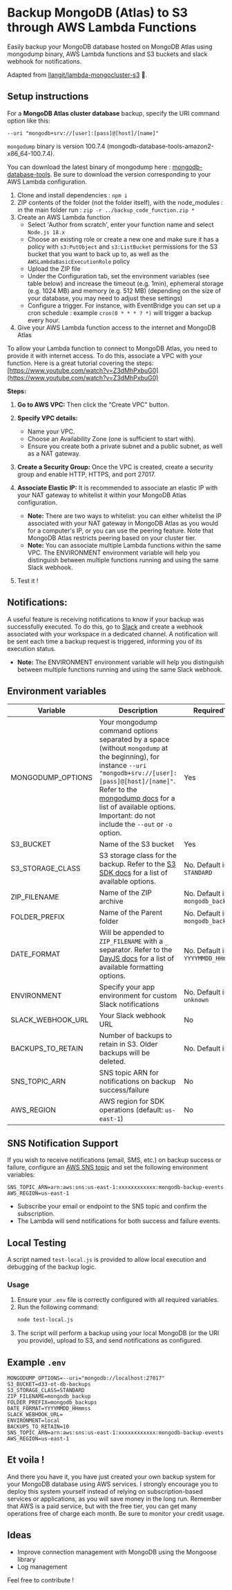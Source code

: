 # Backup MongoDB (Atlas) to S3 through AWS Lambda Functions

Easily backup your MongoDB database hosted on MongoDB Atlas using mongodump binary, AWS Lambda functions and S3 buckets and slack webhook for notifications.

Adapted from [llangit/lambda-mongocluster-s3](https://github.com/llangit/lambda-mongocluster-s3) 🙏.

## Setup instructions

For a **MongoDB Atlas cluster database** backup, specify the URI command option like this:

`--uri "mongodb+srv://[user]:[pass]@[host]/[name]"`


`mongodump` binary is version 100.7.4 (mongodb-database-tools-amazon2-x86_64-100.7.4).

You can download the latest binary of mongodump here : [mongodb-database-tools](https://www.mongodb.com/try/download/database-tools). Be sure to download the version corresponding to your AWS Lambda configuration.

1. Clone and install dependencies : `npm i`
2. ZIP contents of the folder (not the folder itself), with the node_modules : in the main folder run : `zip -r ../backup_code_function.zip *`
3. Create an AWS Lambda function
   - Select 'Author from scratch', enter your function name and select `Node.js 18.x`
   - Choose an existing role or create a new one and make sure it has a policy with `s3:PutObject` and `s3:ListBucket` permissions for the S3 bucket that you want to back up to, as well as the `AWSLambdaBasicExecutionRole` policy
   - Upload the ZIP file
   - Under the Configuration tab, set the environment variables (see table below) and increase the timeout (e.g. 1min), ephemeral storage (e.g. 1024 MB) and memory (e.g. 512 MB) (depending on the size of your database, you may need to adjust these settings)
   - Configure a trigger. For instance, with EventBridge you can set up a cron schedule : example `cron(0 * * * ? *)` will trigger a backup every hour.
4. Give your AWS Lambda function access to the internet and MongoDB Atlas

To allow your Lambda function to connect to MongoDB Atlas, you need to provide it with internet access. To do this, associate a VPC with your function.
Here is a great tutorial covering the steps: [https://www.youtube.com/watch?v=Z3dMhPxbuG0](https://www.youtube.com/watch?v=Z3dMhPxbuG0)

**Steps:**

1. **Go to AWS VPC:** Then click the "Create VPC" button.
2. **Specify VPC details:**
   - Name your VPC.
   - Choose an Availability Zone (one is sufficient to start with).
   - Ensure you create both a private subnet and a public subnet, as well as a NAT gateway.
3. **Create a Security Group:** Once the VPC is created, create a security group and enable HTTP, HTTPS, and port 27017.
4. **Associate Elastic IP:** It is recommended to associate an elastic IP with your NAT gateway to whitelist it within your MongoDB Atlas configuration.
   - **Note:** There are two ways to whitelist: you can either whitelist the IP associated with your NAT gateway in MongoDB Atlas as you would for a computer's IP, or you can use the peering feature. Note that MongoDB Atlas restricts peering based on your cluster tier.
   - **Note:** You can associate multiple Lambda functions within the same VPC. The ENVIRONMENT environment variable will help you distinguish between multiple functions running and using the same Slack webhook.

5. Test it !

## Notifications:

A useful feature is receiving notifications to know if your backup was successfully executed. To do this, go to [Slack](https://api.slack.com/messaging/webhooks) and create a webhook associated with your workspace in a dedicated channel.
A notification will be sent each time a backup request is triggered, informing you of its execution status.
   - **Note:** The ENVIRONMENT environment variable will help you distinguish between multiple functions running and using the same Slack webhook.


## Environment variables

| Variable           | Description                                                                                                                                                                            | Required?                    |
|--------------------|----------------------------------------------------------------------------------------------------------------------------------------------------------------------------------------|------------------------------|
| MONGODUMP_OPTIONS  | Your mongodump command options separated by a space (without `mongodump` at the beginning), for instance `--uri "mongodb+srv://[user]:[pass]@[host]/[name]"`. Refer to the [mongodump docs](https://docs.mongodb.com/database-tools/mongodump/) for a list of available options. Important: do not include the `--out` or `-o` option. | Yes                          |
| S3_BUCKET          | Name of the S3 bucket                                                                                                                                                                  | Yes                          |
| S3_STORAGE_CLASS   | S3 storage class for the backup. Refer to the [S3 SDK docs](https://docs.aws.amazon.com/AWSJavaScriptSDK/latest/AWS/S3.html) for a list of available options.                          | No. Default is `STANDARD`    |
| ZIP_FILENAME       | Name of the ZIP archive                                                                                                                                                                | No. Default is `mongodb_backup` |
| FOLDER_PREFIX      | Name of the Parent folder                                                                                                                                                              | No. Default is `mongodb_backups` |
| DATE_FORMAT        | Will be appended to `ZIP_FILENAME` with a `_` separator. Refer to the [DayJS docs](https://day.js.org/docs/en/display/format) for a list of available formatting options.                | No. Default is `YYYYMMDD_HHmmss` |
| ENVIRONMENT        | Specify your app environment for custom Slack notifications                                                                                                                            | No. Default is `unknown`     |
| SLACK_WEBHOOK_URL  | Your Slack webhook URL                                                                                                                                                                 | No                           |
| BACKUPS_TO_RETAIN  | Number of backups to retain in S3. Older backups will be deleted.                                                                                                                       | No. Default is `10`          |
| SNS_TOPIC_ARN      | SNS topic ARN for notifications on backup success/failure                                                                                                                               | No                          |
| AWS_REGION         | AWS region for SDK operations (default: `us-east-1`)                                                                                                                                   | No                          |

## SNS Notification Support

If you wish to receive notifications (email, SMS, etc.) on backup success or failure, configure an [AWS SNS topic](https://docs.aws.amazon.com/sns/latest/dg/sns-create-topic.html) and set the following environment variables:

```env
SNS_TOPIC_ARN=arn:aws:sns:us-east-1:xxxxxxxxxxxx:mongodb-backup-events
AWS_REGION=us-east-1
```

- Subscribe your email or endpoint to the SNS topic and confirm the subscription.
- The Lambda will send notifications for both success and failure events.

## Local Testing

A script named `test-local.js` is provided to allow local execution and debugging of the backup logic.

### Usage

1. Ensure your `.env` file is correctly configured with all required variables.
2. Run the following command:
   ```bash
   node test-local.js
   ```
3. The script will perform a backup using your local MongoDB (or the URI you provide), upload to S3, and send notifications as configured.

## Example `.env`

```env
MONGODUMP_OPTIONS=--uri="mongodb://localhost:27017"
S3_BUCKET=d33-ot-db-backups
S3_STORAGE_CLASS=STANDARD
ZIP_FILENAME=mongodb_backup
FOLDER_PREFIX=mongodb_backups
DATE_FORMAT=YYYYMMDD_HHmmss
SLACK_WEBHOOK_URL=
ENVIRONMENT=local
BACKUPS_TO_RETAIN=10
SNS_TOPIC_ARN=arn:aws:sns:us-east-1:xxxxxxxxxxxx:mongodb-backup-events
AWS_REGION=us-east-1
```

## Et voila ! 

And there you have it, you have just created your own backup system for your MongoDB database using AWS services. I strongly encourage you to deploy this system yourself instead of relying on subscription-based services or applications, as you will save money in the long run. Remember that AWS is a paid service, but with the free tier, you can get many operations free of charge each month. Be sure to monitor your credit usage.


## Ideas 

- Improve connection management with MongoDB using the Mongoose library
- Log management  

Feel free to contribute ! 